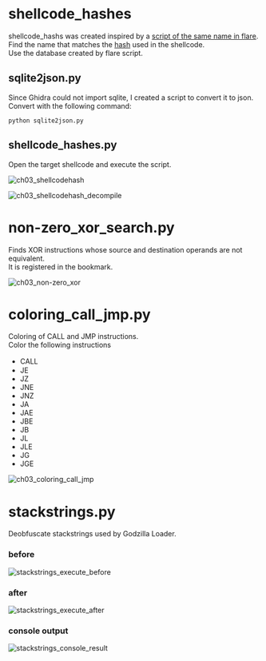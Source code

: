 # shellcode_hashes

shellcode_hashs was created inspired by a [script of the same name in flare](https://github.com/fireeye/flare-ida/tree/master/shellcode_hashes).   
Find the name that matches the [hash](https://www.fireeye.com/blog/threat-research/2012/11/precalculated-string-hashes-reverse-engineering-shellcode.html) used in the shellcode.  
Use the database created by flare script.

## sqlite2json.py
Since Ghidra could not import sqlite, I created a script to convert it to json.  
Convert with the following command:
```
python sqlite2json.py
```

## shellcode_hashes.py

Open the target shellcode and execute the script.

![ch03_shellcodehash](https://user-images.githubusercontent.com/18203311/64575824-a5bf6700-d3b0-11e9-8294-c6b045c127a5.png)


![ch03_shellcodehash_decompile](https://user-images.githubusercontent.com/18203311/64575814-9c35ff00-d3b0-11e9-8cb8-3b686ae553a9.png)

# non-zero_xor_search.py
Finds XOR instructions whose source and destination operands are not equivalent.  
It is registered in the bookmark.

![ch03_non-zero_xor](https://user-images.githubusercontent.com/18203311/64575818-9fc98600-d3b0-11e9-8732-bccf8d0e3c1f.png)

# coloring_call_jmp.py

Coloring of CALL and JMP instructions.  
Color the following instructions
 * CALL　 
 * JE
 * JZ
 * JNE
 * JNZ
 * JA
 * JAE
 * JBE
 * JB
 * JL
 * JLE
 * JG
 * JGE

![ch03_coloring_call_jmp](https://user-images.githubusercontent.com/18203311/64575795-87596b80-d3b0-11e9-847b-f46ab6aefa4b.png)

# stackstrings.py

Deobfuscate stackstrings used by Godzilla Loader.

### before
![stackstrings_execute_before](https://user-images.githubusercontent.com/18203311/65371013-13fe0680-dc9a-11e9-910a-37329767a26a.png)

### after
![stackstrings_execute_after](https://user-images.githubusercontent.com/18203311/65371015-15c7ca00-dc9a-11e9-80c2-5028a8c3d03f.png)

### console output
![stackstrings_console_result](https://user-images.githubusercontent.com/18203311/65371016-16f8f700-dc9a-11e9-981c-552a7e9152a4.png)
